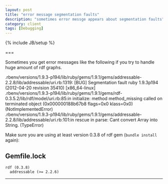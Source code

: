 ```yaml
---
layout: post
title: "error message segmentation faults"
description: "sometimes error messge appears about segmentation faults"
category: client 
tags: [Debugging]
---
```

{% include JB/setup %}

===

Sometimes you get error messages like the following if you try to handle huge amount of rdf graphs.

  .rbenv/versions/1.9.3-p194/lib/ruby/gems/1.9.1/gems/addressable-2.2.8/lib/addressable/uri.rb:1319: [BUG] Segmentation fault
ruby 1.9.3p194 (2012-04-20 revision 35410) [x86_64-linux]<br>
  .rbenv/versions/1.9.3-p194/lib/ruby/gems/1.9.1/gems/rdf-0.3.5.2/lib/rdf/model/uri.rb:85:in initialize: method method_missing called on terminated object (0x000000188b67b8 flags=0x0 klass=0x0) (NotImplementedError)<br>
  .rbenv/versions/1.9.3-p194/lib/ruby/gems/1.9.1/gems/addressable-2.2.8/lib/addressable/uri.rb:101:in rescue in parse: Cant convert Array into String. (TypeError)<br>

Make sure you are using at least version 0.3.8 of rdf gem (`bundle install` again):

Gemfile.lock
---
    rdf (0.3.8)
      addressable (>= 2.2.6)
---
